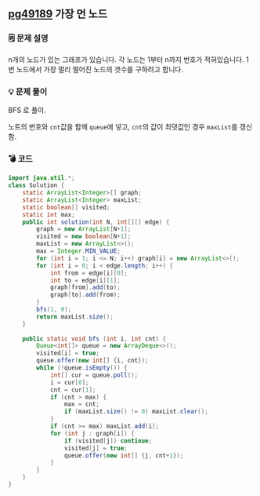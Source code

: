 ## [pg49189](https://school.programmers.co.kr/learn/courses/30/lessons/49189) 가장 먼 노드
### 🗒️ 문제 설명
n개의 노드가 있는 그래프가 있습니다. 각 노드는 1부터 n까지 번호가 적혀있습니다. 
1번 노드에서 가장 멀리 떨어진 노드의 갯수를 구하려고 합니다.
### 💡 문제 풀이
BFS 로 풀이.

노트의 번호와 `cnt`값을 함께 `queue`에 넣고, `cnt`의 값이 최댓값인 경우 `maxList`를 갱신함.
### 💣 코드
```java
import java.util.*;
class Solution {
    static ArrayList<Integer>[] graph;
    static ArrayList<Integer> maxList;
    static boolean[] visited;
    static int max;
    public int solution(int N, int[][] edge) {
        graph = new ArrayList[N+1];
        visited = new boolean[N+1];
        maxList = new ArrayList<>();
        max = Integer.MIN_VALUE;
        for (int i = 1; i <= N; i++) graph[i] = new ArrayList<>();
        for (int i = 0; i < edge.length; i++) {
            int from = edge[i][0];
            int to = edge[i][1];
            graph[from].add(to);
            graph[to].add(from);
        }
        bfs(1, 0);
        return maxList.size();
    }
    
    public static void bfs (int i, int cnt) {
        Queue<int[]> queue = new ArrayDeque<>();
        visited[i] = true;
        queue.offer(new int[] {i, cnt});
        while (!queue.isEmpty()) {
            int[] cur = queue.poll();
            i = cur[0];
            cnt = cur[1];
            if (cnt > max) {
                max = cnt;
                if (maxList.size() != 0) maxList.clear();
            }
            if (cnt >= max) maxList.add(i);
            for (int j : graph[i]) {
                if (visited[j]) continue;
                visited[j] = true;
                queue.offer(new int[] {j, cnt+1});
            }
        }
    }
}
```
